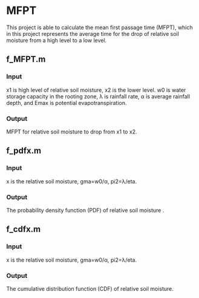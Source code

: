 # MFPT
This project is able to calculate the mean first passage time (MFPT), which in this project represents the average time for the drop of relative soil moisture from a high level to a low level.

## f_MFPT.m
### Input 
x1 is high level of relative soil moisture, x2 is the lower level. w0 is water storage capacity in the rooting zone, λ is rainfall rate, α is average rainfall depth, and Emax is potential evapotranspiration. 
### Output 
MFPT for relative soil moisture to drop from x1 to x2.

## f_pdfx.m
### Input 
x is the relative soil moisture, gma=w0/α, pi2=λ/eta.
### Output
The probability density function (PDF) of relative soil moisture .

## f_cdfx.m
### Input 
x is the relative soil moisture, gma=w0/α, pi2=λ/eta.
### Output 
The cumulative distribution function (CDF) of relative soil moisture.
